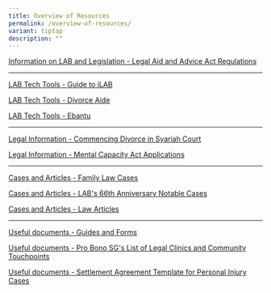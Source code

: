 ```yaml
---
title: Overview of Resources
permalink: /overview-of-resources/
variant: tiptap
description: ""
---
```

<p><a href="https://lab.mlaw.gov.sg/resources/legal-aid-advice-act-regulations/" rel="noopener noreferrer nofollow" target="_blank">Information on LAB and Legislation - Legal Aid and Advice Act Regulations</a>
</p>
<hr>
<p><a href="https://lab.mlaw.gov.sg/resources/guide-to-ilab/" rel="noopener noreferrer nofollow" target="_blank">LAB Tech Tools - Guide to iLAB</a>
</p>
<p><a href="https://lab.mlaw.gov.sg/resources/divorce-aide-lab-matrimonial-asset-division-estimator/" rel="noopener noreferrer nofollow" target="_blank">LAB Tech Tools - Divorce Aide</a>
</p>
<p><a href="https://lab.mlaw.gov.sg/resources/ebantu-syariah-court-originating-documents-guidance-tool/" rel="noopener noreferrer nofollow" target="_blank">LAB Tech Tools - Ebantu</a>
</p>
<hr>
<p><a href="https://lab.mlaw.gov.sg/resources/commencing-divorce-in-the-syariah-court/" rel="noopener noreferrer nofollow" target="_blank">Legal Information - Commencing Divorce in Syariah Court</a>
</p>
<p><a href="https://lab.mlaw.gov.sg/resources/mental-capacity-act-applications/" rel="noopener noreferrer nofollow" target="_blank">Legal Information - Mental Capacity Act Applications</a>
</p>
<hr>
<p><a href="https://lab.mlaw.gov.sg/resources/family-law-cases/" rel="noopener noreferrer nofollow" target="_blank">Cases and Articles - Family Law Cases</a>
</p>
<p><a href="https://lab.mlaw.gov.sg/notable-reported-cases-66th-lab-anniversary-newsletter/" rel="noopener noreferrer nofollow" target="_blank">Cases and Articles - LAB's 66th Anniversary Notable Cases</a>
</p>
<p><a href="https://lab.mlaw.gov.sg/resources/law-articles/" rel="noopener noreferrer nofollow" target="_blank">Cases and Articles - Law Articles</a>
</p>
<hr>
<p><a href="https://lab.mlaw.gov.sg/resources/guides-forms/" rel="noopener noreferrer nofollow" target="_blank">Useful documents - Guides and Forms</a>
</p>
<p><a href="https://lab.mlaw.gov.sg/resources/pro-bono-sg-list-of-legal-clinics-and-community-touchpoints/" rel="noopener noreferrer nofollow" target="_blank">Useful documents - Pro Bono SG's List of Legal Clinics and Community Touchpoints</a>
</p>
<p><a href="/files/settlement_agreement_template_for_personal_injury_cases_8_may_2025.pdf" rel="noopener nofollow" target="_blank">Useful documents - Settlement Agreement Template for Personal Injury Cases</a>
</p>
<p></p>
<p></p>